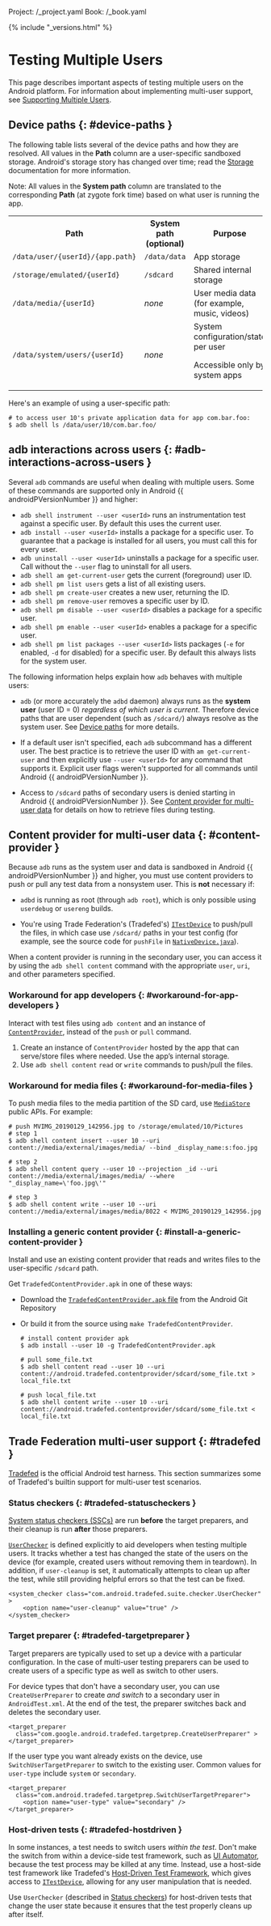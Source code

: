 Project: /_project.yaml
Book: /_book.yaml

{% include "_versions.html" %}

<!--
  Copyright 2019 The Android Open Source Project

  Licensed under the Apache License, Version 2.0 (the "License");
  you may not use this file except in compliance with the License.
  You may obtain a copy of the License at

      http://www.apache.org/licenses/LICENSE-2.0

  Unless required by applicable law or agreed to in writing, software
  distributed under the License is distributed on an "AS IS" BASIS,
  WITHOUT WARRANTIES OR CONDITIONS OF ANY KIND, either express or implied.
  See the License for the specific language governing permissions and
  limitations under the License.
-->

# Testing Multiple Users

This page describes important aspects of testing multiple users on the
Android platform. For information about implementing multi-user support, see
[Supporting Multiple Users](/devices/tech/admin/multi-user).

## Device paths {: #device-paths }

The following table lists several of the device paths and how they are resolved.
All values in the **Path** column are a user-specific sandboxed storage.
Android's storage story has changed over time; read the
[Storage](/devices/storage) documentation for more information.

Note: All values in the **System path** column are translated to the
corresponding **Path** (at zygote fork time) based on what user is running the
app.

<table>
  <tr>
   <th>Path
   </th>
   <th>System path (optional)
   </th>
   <th>Purpose
   </th>
  </tr>
  <tr>
   <td><code>/data/user/{userId}/{app.path}</code>
   </td>
   <td><code>/data/data</code>
   </td>
   <td>App storage
   </td>
  </tr>
  <tr>
   <td><code>/storage/emulated/{userId}</code>
   </td>
   <td><code>/sdcard</code>
   </td>
   <td>Shared internal storage
   </td>
  </tr>
  <tr>
   <td><code>/data/media/{userId}</code>
   </td>
   <td><em>none</em>
   </td>
   <td>User media data (for example, music, videos)
   </td>
  </tr>
  <tr>
   <td><code>/data/system/users/{userId}</code>
   </td>
   <td><em>none</em>
   </td>
   <td>System configuration/state per user
   <p>Accessible only by system apps</p>
   </td>
  </tr>
</table>

Here's an example of using a user-specific path:

```
# to access user 10's private application data for app com.bar.foo:
$ adb shell ls /data/user/10/com.bar.foo/
```

## adb interactions across users {: #adb-interactions-across-users }

Several `adb` commands are useful when dealing with multiple users. Some of
these commands are supported only in Android {{ androidPVersionNumber }} and
higher:

*   `adb shell instrument --user <userId>` runs an instrumentation test against
    a specific user. By default this uses the current user.
*   `adb install --user <userId>` installs a package for a specific user. To
    guarantee that a package is installed for all users, you must call this for every
    user.
*   `adb uninstall --user <userId>` uninstalls a package for a specific user.
    Call without the `--user` flag to uninstall for all users.
*   `adb shell am get-current-user` gets the current (foreground) user ID.
*   `adb shell pm list users` gets a list of all existing users.
*   `adb shell pm create-user` creates a new user, returning the ID.
*   `adb shell pm remove-user` removes a specific user by ID.
*   `adb shell pm disable --user <userId>` disables a package for a specific
    user.
*   `adb shell pm enable --user <userId>` enables a package for a specific user.
*   `adb shell pm list packages --user <userId>` lists packages (`-e` for
    enabled, `-d` for disabled) for a specific user. By default this always lists for
    the system user.

The following information helps explain how `adb` behaves with multiple users:

*   `adb` (or more accurately the `adbd` daemon) always runs as the **system
    user** (user ID = 0) _regardless of which user is current_. Therefore device
    paths that are user dependent (such as `/sdcard/`) always resolve as
    the system user. See [Device paths](#device-paths) for more details.

*   If a default user isn't specified, each `adb` subcommand has a different user. The
    best practice is to retrieve the user ID with `am get-current-user` and then
    explicitly use `--user <userId>` for any command that supports it. Explicit
    user flags weren't supported for all commands until Android {{
    androidPVersionNumber }}.

*   Access to `/sdcard` paths of secondary users is denied starting in
    Android {{ androidPVersionNumber }}. See
    [Content provider for multi-user data](#content-provider) for details on how
    to retrieve files during testing.

## Content provider for multi-user data {: #content-provider }

Because `adb` runs as the system user and data is sandboxed in Android {{
androidPVersionNumber }} and higher, you must use content providers to push or
pull any test data from a nonsystem user. This is **not** necessary if:

*   `adbd` is running as root (through `adb root`), which is only possible using
    `userdebug` or `usereng` builds.

*   You're using Trade Federation's (Tradefed's)
    [`ITestDevice`](/reference/tradefed/com/android/tradefed/device/ITestDevice)
    to push/pull the files, in which case use `/sdcard/` paths in your test
    config (for example, see the source code for `pushFile` in
    [`NativeDevice.java`](https://android.googlesource.com/platform/tools/tradefederation/+/master/src/com/android/tradefed/device/NativeDevice.java)).

When a content provider is running in the secondary user, you can access it by
using the `adb shell content` command with the appropriate `user`, `uri`, and
other parameters specified.

### Workaround for app developers {: #workaround-for-app-developers }

Interact with test files using `adb content` and an instance of
[`ContentProvider`](https://developer.android.com/guide/topics/providers/content-provider-basics),
instead of the `push` or `pull` command.

1.  Create an instance of `ContentProvider` hosted by the app that can serve/store files
    where needed. Use the app’s internal storage.
1.  Use `adb shell content` `read` or `write` commands to push/pull the files.

### Workaround for media files {: #workaround-for-media-files }

To push media files to the media partition of the SD card, use [`MediaStore`](https://developer.android.com/reference/android/provider/MediaStore) public
APIs. For example:

```
# push MVIMG_20190129_142956.jpg to /storage/emulated/10/Pictures
# step 1
$ adb shell content insert --user 10 --uri content://media/external/images/media/ --bind _display_name:s:foo.jpg

# step 2
$ adb shell content query --user 10 --projection _id --uri content://media/external/images/media/ --where "_display_name=\'foo.jpg\'"

# step 3
$ adb shell content write --user 10 --uri content://media/external/images/media/8022 < MVIMG_20190129_142956.jpg
```

### Installing a generic content provider {: #install-a-generic-content-provider }

Install and use an existing content provider that reads and writes files to the
user-specific `/sdcard` path.

Get `TradefedContentProvider.apk` in one of these ways:

*   Download the
    [`TradefedContentProvider.apk` file](https://android.googlesource.com/platform/tools/tradefederation/+/refs/heads/master/res/apks/contentprovider/TradefedContentProvider.apk) from the Android Git Repository

*   Or build it from the source using `make TradefedContentProvider`.

    ```
    # install content provider apk
    $ adb install --user 10 -g TradefedContentProvider.apk

    # pull some_file.txt
    $ adb shell content read --user 10 --uri content://android.tradefed.contentprovider/sdcard/some_file.txt > local_file.txt

    # push local_file.txt
    $ adb shell content write --user 10 --uri content://android.tradefed.contentprovider/sdcard/some_file.txt < local_file.txt
    ```

## Trade Federation multi-user support {: #tradefed }

[Tradefed](/devices/tech/test_infra/tradefed) is the official
Android test harness. This section summarizes some of Tradefed's builtin support
for multi-user test scenarios.

### Status checkers {: #tradefed-statuscheckers }

[System status checkers (SSCs)](/devices/tech/test_infra/tradefed/testing/through-suite/system-status-checker)
are run **before** the target preparers, and their cleanup is run **after**
those preparers.

[`UserChecker`](https://android.googlesource.com/platform/tools/tradefederation/+/refs/heads/master/src/com/android/tradefed/suite/checker/UserChecker.java)
is defined explicitly to aid developers when testing multiple users. It tracks
whether a test has changed the state of the users on the device (for example,
created users without removing them in teardown). In addition, if `user-cleanup`
is set, it automatically attempts to clean up after the test, while still
providing helpful errors so that the test can be fixed.

```
<system_checker class="com.android.tradefed.suite.checker.UserChecker" >
    <option name="user-cleanup" value="true" />
</system_checker>
```

### Target preparer {: #tradefed-targetpreparer }

Target preparers are typically used to set up a device with a particular
configuration. In the case of multi-user testing preparers can be used to create users of a
specific type as well as switch to other users.

For device types that don't have a secondary user, you can use
`CreateUserPreparer` to create _and switch_ to a secondary user in
`AndroidTest.xml`. At the end of the test, the preparer switches back and
deletes the secondary user.

```
<target_preparer
  class="com.google.android.tradefed.targetprep.CreateUserPreparer" >
</target_preparer>
```

If the user type you want already exists on the device, use
`SwitchUserTargetPreparer` to switch to the existing user. Common values for
`user-type` include `system` or `secondary`.

```
<target_preparer
  class="com.android.tradefed.targetprep.SwitchUserTargetPreparer">
    <option name="user-type" value="secondary" />
</target_preparer>
```

### Host-driven tests {: #tradefed-hostdriven }

In some instances, a test needs to switch users _within the test_. Don't
make the switch from within a device-side test framework, such as
[UI Automator](https://developer.android.com/training/testing/ui-automator),
because the test process may be killed at any time. Instead, use a host-side test framework like Tradefed's
[Host-Driven Test Framework](/preview/devices/tech/test_infra/tradefed/testing/through-tf/host-driven-test),
which gives access to
[`ITestDevice`](/reference/tradefed/com/android/tradefed/device/ITestDevice),
allowing for any user manipulation that is needed.

Use `UserChecker` (described in
[Status checkers](#tradefed-statuscheckers)) for host-driven tests that change
the user state because it ensures that the test properly cleans up after itself.
